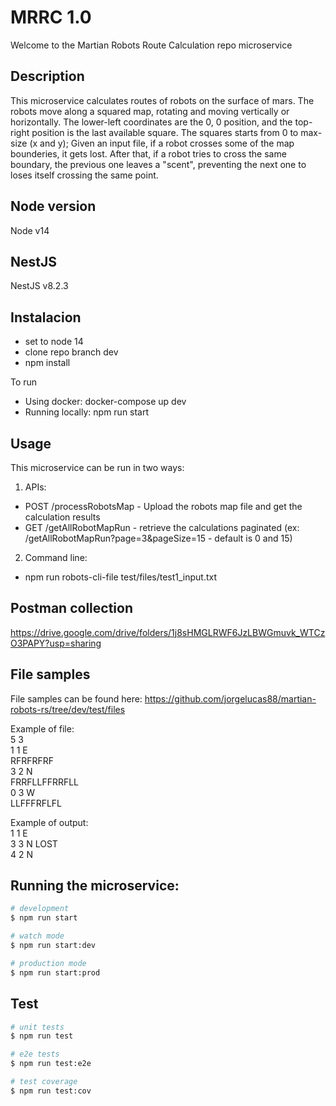 # MRRC 1.0
Welcome to the Martian Robots Route Calculation repo microservice

## Description
This microservice calculates routes of robots on the surface of mars.
The robots move along a squared map, rotating and moving vertically or horizontally.
The lower-left coordinates are the 0, 0 position, and the top-right position is the last available square. The squares starts from 0 to max-size (x and y);
Given an input file, if a robot crosses some of the map bounderies, it gets lost. After that, if a robot tries to cross the same boundary, the previous one leaves a "scent", preventing the next one to loses itself crossing the same point.

## Node version
Node v14

## NestJS
NestJS v8.2.3

## Instalacion
- set to node 14
- clone repo branch dev
- npm install

To run
- Using docker: docker-compose up dev
- Running locally: npm run start

## Usage
This microservice can be run in two ways:
1. APIs: 
- POST /processRobotsMap - Upload the robots map file and get the calculation results
- GET /getAllRobotMapRun - retrieve the calculations paginated (ex: /getAllRobotMapRun?page=3&pageSize=15 - default is 0 and 15)
2. Command line:
- npm run robots-cli-file test/files/test1_input.txt

## Postman collection
https://drive.google.com/drive/folders/1j8sHMGLRWF6JzLBWGmuvk_WTCzO3PAPY?usp=sharing


## File samples
File samples can be found here: https://github.com/jorgelucas88/martian-robots-rs/tree/dev/test/files


Example of file:\
5 3\
1 1 E\
RFRFRFRF\
3 2 N\
FRRFLLFFRRFLL\
0 3 W\
LLFFFRFLFL

Example of output:\
1 1 E\
3 3 N LOST\
4 2 N


## Running the microservice:

```bash
# development
$ npm run start

# watch mode
$ npm run start:dev

# production mode
$ npm run start:prod
```

## Test

```bash
# unit tests
$ npm run test

# e2e tests
$ npm run test:e2e

# test coverage
$ npm run test:cov
```

